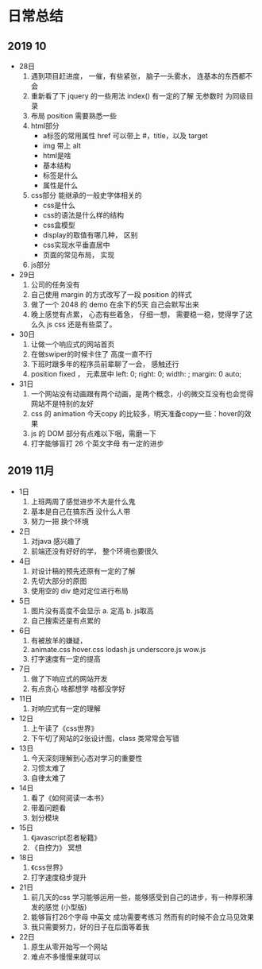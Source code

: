 # 日常总结

## 2019 10

- 28日
  1. 遇到项目赶进度， 一催，有些紧张， 脑子一头雾水， 连基本的东西都不会
  2. 重新看了下 jquery 的一些用法 index() 有一定的了解 无参数时 为同级目录
  3. 布局 position 需要熟悉一些
  4. html部分
     - a标签的常用属性 href 可以带上 #，title，以及 target
     - img 带上 alt
     - html是啥
     - 基本结构
     - 标签是什么
     - 属性是什么
  5. css部分 能继承的一般史字体相关的
     - css是什么
     - css的语法是什么样的结构
     - css盒模型
     - display的取值有哪几种， 区别
     - css实现水平垂直居中
     - 页面的常见布局， 实现
  6. js部分
- 29日
  1. 公司的任务没有
  2. 自己使用 margin 的方式改写了一段 position 的样式
  3. 做了一个 2048 的 demo 在余下的5天 自己会默写出来
  4. 晚上感觉有点累， 心态有些着急， 仔细一想， 需要稳一稳，觉得学了这么久 js css 还是有些菜了。
- 30日
  1. 让做一个响应式的网站首页
  2. 在做swiper的时候卡住了 高度一直不行
  3. 下班时跟多年的程序员前辈聊了一会， 感触还行
  4. position fixed ， 元素居中 left: 0; right: 0; width: ; margin: 0 auto;
- 31日
  1. 一个网站没有动画跟有两个动画，是两个概念，小的微交互没有也会觉得网站不是特别的友好
  2. css 的 animation 今天copy 的比较多，明天准备copy一些：hover的效果
  3. js 的 DOM 部分有点难以下咽，需磨一下
  4. 打字能够盲打 26 个英文字母 有一定的进步

## 2019 11月

- 1日
  1. 上班两周了感觉进步不大是什么鬼
  2. 基本是自己在搞东西 没什么人带
  3. 努力一把 换个环境
- 2日
  1. 对java 感兴趣了
  2. 前端还没有好好的学， 整个环境也要很久
- 4日
  1. 对设计稿的预先还原有一定的了解
  2. 先切大部分的原图
  3. 使用空的 div 绝对定位进行布局
- 5日
  1. 图片没有高度不会显示 a. 定高 b. js取高
  2. 自己搜索还是有点累的
- 6日
  1. 有被放羊的嫌疑，
  2. animate.css hover.css lodash.js underscore.js wow.js
  3. 打字速度有一定的提高
- 7日
  1. 做了下响应式的网站开发
  2. 有点贪心 啥都想学 啥都没学好
- 11日
  1. 对响应式有一定的理解
- 12日
  1. 上午读了《css世界》
  2. 下午切了网站的2张设计图，class 类常常会写错
- 13日
  1. 今天深刻理解到心态对学习的重要性
  2. 习惯太难了
  3. 自律太难了
- 14日
  1. 看了《如何阅读一本书》
  2. 带着问题看
  3. 划分模块
- 15日
  1. 《javascript忍者秘籍》
  2. 《自控力》 冥想
- 18日
  1. 《css世界》
  2. 打字速度稳步提升
- 21日
  1. 前几天的css 学习能够运用一些，能够感受到自己的进步，有一种厚积薄发的感觉 (小型版)
  2. 能够盲打26个字母 中英文 成功需要考练习 然而有的时候不会立马见效果
  3. 我只需要努力，好的日子在后面等着我
- 22日
  1. 原生从零开始写一个网站
  2. 难点不多慢慢来就可以
